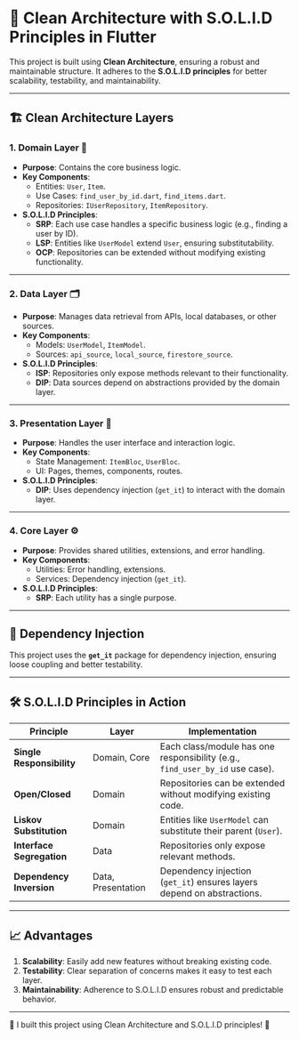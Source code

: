 # 🚀 Clean Architecture with S.O.L.I.D Principles in Flutter

This project is built using **Clean Architecture**, ensuring a robust and maintainable structure. It adheres to the **S.O.L.I.D principles** for better scalability, testability, and maintainability.

---

## 🏗️ Clean Architecture Layers

### 1. **Domain Layer** 🧠
- **Purpose**: Contains the core business logic.
- **Key Components**:
    - Entities: `User`, `Item`.
    - Use Cases: `find_user_by_id.dart`, `find_items.dart`.
    - Repositories: `IUserRepository`, `ItemRepository`.
- **S.O.L.I.D Principles**:
    - **SRP**: Each use case handles a specific business logic (e.g., finding a user by ID).
    - **LSP**: Entities like `UserModel` extend `User`, ensuring substitutability.
    - **OCP**: Repositories can be extended without modifying existing functionality.

---

### 2. **Data Layer** 🗂️
- **Purpose**: Manages data retrieval from APIs, local databases, or other sources.
- **Key Components**:
    - Models: `UserModel`, `ItemModel`.
    - Sources: `api_source`, `local_source`, `firestore_source`.
- **S.O.L.I.D Principles**:
    - **ISP**: Repositories only expose methods relevant to their functionality.
    - **DIP**: Data sources depend on abstractions provided by the domain layer.

---

### 3. **Presentation Layer** 🎨
- **Purpose**: Handles the user interface and interaction logic.
- **Key Components**:
    - State Management: `ItemBloc`, `UserBloc`.
    - UI: Pages, themes, components, routes.
- **S.O.L.I.D Principles**:
    - **DIP**: Uses dependency injection (`get_it`) to interact with the domain layer.

---

### 4. **Core Layer** ⚙️
- **Purpose**: Provides shared utilities, extensions, and error handling.
- **Key Components**:
    - Utilities: Error handling, extensions.
    - Services: Dependency injection (`get_it`).
- **S.O.L.I.D Principles**:
    - **SRP**: Each utility has a single purpose.

---

## 🔗 Dependency Injection
This project uses the **`get_it`** package for dependency injection, ensuring loose coupling and better testability.

---

## 🛠️ S.O.L.I.D Principles in Action

| Principle               | Layer             | Implementation                                                                 |
|--------------------------|-------------------|-------------------------------------------------------------------------------|
| **Single Responsibility** | Domain, Core      | Each class/module has one responsibility (e.g., `find_user_by_id` use case).  |
| **Open/Closed**           | Domain            | Repositories can be extended without modifying existing code.                 |
| **Liskov Substitution**   | Domain            | Entities like `UserModel` can substitute their parent (`User`).               |
| **Interface Segregation** | Data              | Repositories only expose relevant methods.                                    |
| **Dependency Inversion**  | Data, Presentation| Dependency injection (`get_it`) ensures layers depend on abstractions.        |

---

## 📈 Advantages

1. **Scalability**: Easily add new features without breaking existing code.
2. **Testability**: Clear separation of concerns makes it easy to test each layer.
3. **Maintainability**: Adherence to S.O.L.I.D ensures robust and predictable behavior.

---

🌟 I built this project using Clean Architecture and S.O.L.I.D principles! 🚀  
